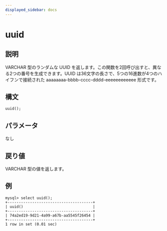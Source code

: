 ```yaml
---
displayed_sidebar: docs
---
```


# uuid

## 説明

VARCHAR 型のランダムな UUID を返します。この関数を2回呼び出すと、異なる2つの番号を生成できます。UUID は36文字の長さで、5つの16進数が4つのハイフンで接続された aaaaaaaa-bbbb-cccc-dddd-eeeeeeeeeeee 形式です。

## 構文

```Haskell
uuid();
```

## パラメータ

なし

## 戻り値

VARCHAR 型の値を返します。

## 例

```Plain Text
mysql> select uuid();
+--------------------------------------+
| uuid()                               |
+--------------------------------------+
| 74a2ed19-9d21-4a99-a67b-aa5545f26454 |
+--------------------------------------+
1 row in set (0.01 sec)
```
